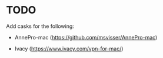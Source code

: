 # TODO

Add casks for the following:

* AnnePro-mac (https://github.com/msvisser/AnnePro-mac)

* Ivacy (https://www.ivacy.com/vpn-for-mac/)
